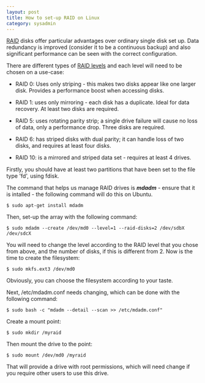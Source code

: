 ```yaml
---
layout: post
title: How to set-up RAID on Linux
category: sysadmin
---
```

[RAID](https://en.wikipedia.org/wiki/RAID) disks offer particular advantages over ordinary single disk set up. Data redundancy is improved (consider it to be a continuous backup) and also significant performance can be seen with the correct configuration.

There are different types of [RAID levels](https://en.wikipedia.org/wiki/Standard_RAID_levels) and each level will need to be chosen on a use-case:

- RAID 0: Uses only striping - this makes two disks appear like one larger disk. Provides a performance boost when accessing disks.

- RAID 1: uses only mirroring - each disk has a duplicate. Ideal for data recovery. At least two disks are required. 

- RAID 5: uses rotating parity strip; a single drive failure will cause no loss of data, only a performance drop. Three disks are required.

- RAID 6: has striped disks with dual parity; it can handle loss of two disks, and requires at least four disks. 

- RAID 10: is a mirrored and striped data set - requires at least 4 drives.

Firstly, you should have at least two partitions that have been set to the file type 'fd', using fdisk.

The command that helps us manage RAID drives is __*mdadm*__ - ensure that it is intalled - the following command will do this on Ubuntu.

	$ sudo apt-get install mdadm

Then, set-up the array with the following command:

	$ sudo mdadm --create /dev/md0 --level=1 --raid-disks=2 /dev/sdbX /dev/sdcX

You will need to change the level according to the RAID level that you chose from above, and the number of disks, if this is different from 2.
Now is the time to create the filesystem:

	$ sudo mkfs.ext3 /dev/md0

Obviously, you can choose the filesystem according to your taste. 
	
Next, /etc/mdadm.conf needs changing, which can be done with the following command:

	$ sudo bash -c "mdadm --detail --scan >> /etc/mdadm.conf"

Create a mount point:

	$ sudo mkdir /myraid

Then mount the drive to the point:

	$ sudo mount /dev/md0 /myraid

That will provide a drive with root permissions, which will need change if you require other users to use this drive.


